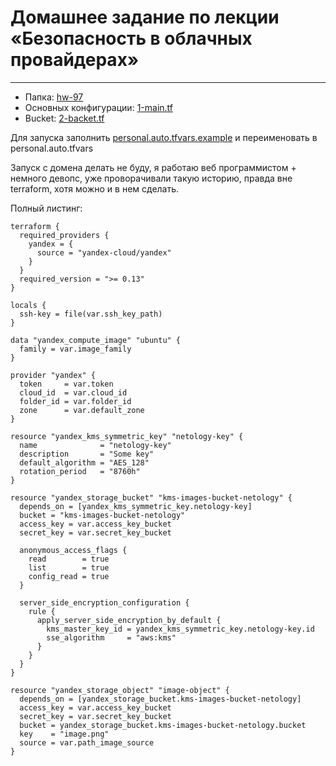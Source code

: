 # Домашнее задание по лекции «Безопасность в облачных провайдерах»

---
- Папка: [hw-97](assets%2Fterraform%2Fhw-97)
- Основных конфигурации: [1-main.tf](assets%2Fterraform%2Fhw-97%2F1-main.tf)
- Bucket: [2-backet.tf](assets%2Fterraform%2Fhw-97%2F2-backet.tf)



Для запуска заполнить [personal.auto.tfvars.example](assets%2Fterraform%2Fhw-95%2Fpersonal.auto.tfvars.example) и 
переименовать в personal.auto.tfvars

Запуск с домена делать не буду, я работаю веб программистом + немного девопс, 
уже проворачивали такую историю, правда вне terraform, хотя можно и в нем сделать.

Полный листинг:

```hcl
terraform {
  required_providers {
    yandex = {
      source = "yandex-cloud/yandex"
    }
  }
  required_version = ">= 0.13"
}

locals {
  ssh-key = file(var.ssh_key_path)
}

data "yandex_compute_image" "ubuntu" {
  family = var.image_family
}

provider "yandex" {
  token     = var.token
  cloud_id  = var.cloud_id
  folder_id = var.folder_id
  zone      = var.default_zone
}

resource "yandex_kms_symmetric_key" "netology-key" {
  name              = "netology-key"
  description       = "Some key"
  default_algorithm = "AES_128"
  rotation_period   = "8760h"
}

resource "yandex_storage_bucket" "kms-images-bucket-netology" {
  depends_on = [yandex_kms_symmetric_key.netology-key]
  bucket = "kms-images-bucket-netology"
  access_key = var.access_key_bucket
  secret_key = var.secret_key_bucket

  anonymous_access_flags {
    read        = true
    list        = true
    config_read = true
  }

  server_side_encryption_configuration {
    rule {
      apply_server_side_encryption_by_default {
        kms_master_key_id = yandex_kms_symmetric_key.netology-key.id
        sse_algorithm     = "aws:kms"
      }
    }
  }
}

resource "yandex_storage_object" "image-object" {
  depends_on = [yandex_storage_bucket.kms-images-bucket-netology]
  access_key = var.access_key_bucket
  secret_key = var.secret_key_bucket
  bucket = yandex_storage_bucket.kms-images-bucket-netology.bucket
  key    = "image.png"
  source = var.path_image_source
}
```